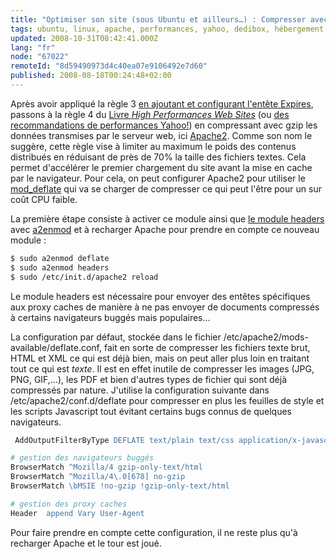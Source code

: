 ```yaml
---
title: "Optimiser son site (sous Ubuntu et ailleurs…) : Compresser avec gzip"
tags: ubuntu, linux, apache, performances, yahoo, dedibox, hébergement, gzip
updated: 2008-10-31T08:42:41.000Z
lang: "fr"
node: "67022"
remoteId: "8d59490973d4c40ea07e9106492e7d60"
published: 2008-08-18T00:24:48+02:00
---
```


Après avoir appliqué la règle 3 [en ajoutant et configurant l'entête Expires](/post/optimiser-son-site-sous-ubuntu-configurer-l-en-tete-expires), passons à la règle 4 du [Livre *High Performances Web Sites*](/post/livre-high-performances-web-sites) (ou [des recommandations de performances Yahoo!](http://developer.yahoo.com/performance/rules.html)) en compressant avec gzip les données transmises par le serveur web, ici [Apache2](http://pwet.fr/man/linux/administration_systeme/apache2). Comme son nom le suggère, cette règle vise à limiter au maximum le poids des contenus distribués en réduisant de près de 70% la taille des fichiers textes. Cela permet d'accélérer le premier chargement du site avant la mise en cache par le navigateur. Pour cela, on peut configurer Apache2 pour utiliser le [mod_deflate](http://httpd.apache.org/docs/2.0/mod/mod_deflate.html) qui va se charger de compresser ce qui peut l'être pour un sur coût CPU faible.


La première étape consiste à activer ce module ainsi que [le module headers](http://httpd.apache.org/docs/2.0/mod/mod_headers.html) avec [a2enmod](http://pwet.fr/man/linux/administration_systeme/a2enmod) et à recharger Apache pour prendre en compte ce nouveau module :

``` bash
$ sudo a2enmod deflate
$ sudo a2enmod headers
$ sudo /etc/init.d/apache2 reload
```


Le module headers est nécessaire pour envoyer des entêtes spécifiques aux proxy caches de manière à ne pas envoyer de documents compressés à certains navigateurs buggés mais populaires…


La configuration par défaut, stockée dans le fichier /etc/apache2/mods-available/deflate.conf, fait en sorte de compresser les fichiers texte brut, HTML et XML ce qui est déjà bien, mais on peut aller plus loin en traitant tout ce qui est *texte*. Il est en effet inutile de compresser les images (JPG, PNG, GIF,…), les PDF et bien d'autres types de fichier qui sont déjà compressés par nature. J'utilise la configuration suivante dans /etc/apache2/conf.d/deflate pour compresser en plus les feuilles de style et les scripts Javascript tout évitant certains bugs connus de quelques navigateurs.

``` apache
 AddOutputFilterByType DEFLATE text/plain text/css application/x-javascript text/xml text/html

# gestion des navigateurs buggés
BrowserMatch ^Mozilla/4 gzip-only-text/html
BrowserMatch ^Mozilla/4\.0[678] no-gzip
BrowserMatch \bMSIE !no-gzip !gzip-only-text/html

# gestion des proxy caches
Header  append Vary User-Agent

```


Pour faire prendre en compte cette configuration, il ne reste plus qu'à recharger Apache et le tour est joué.

